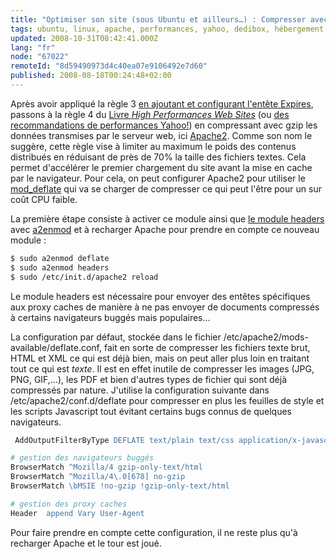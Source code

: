 ```yaml
---
title: "Optimiser son site (sous Ubuntu et ailleurs…) : Compresser avec gzip"
tags: ubuntu, linux, apache, performances, yahoo, dedibox, hébergement, gzip
updated: 2008-10-31T08:42:41.000Z
lang: "fr"
node: "67022"
remoteId: "8d59490973d4c40ea07e9106492e7d60"
published: 2008-08-18T00:24:48+02:00
---
```


Après avoir appliqué la règle 3 [en ajoutant et configurant l'entête Expires](/post/optimiser-son-site-sous-ubuntu-configurer-l-en-tete-expires), passons à la règle 4 du [Livre *High Performances Web Sites*](/post/livre-high-performances-web-sites) (ou [des recommandations de performances Yahoo!](http://developer.yahoo.com/performance/rules.html)) en compressant avec gzip les données transmises par le serveur web, ici [Apache2](http://pwet.fr/man/linux/administration_systeme/apache2). Comme son nom le suggère, cette règle vise à limiter au maximum le poids des contenus distribués en réduisant de près de 70% la taille des fichiers textes. Cela permet d'accélérer le premier chargement du site avant la mise en cache par le navigateur. Pour cela, on peut configurer Apache2 pour utiliser le [mod_deflate](http://httpd.apache.org/docs/2.0/mod/mod_deflate.html) qui va se charger de compresser ce qui peut l'être pour un sur coût CPU faible.


La première étape consiste à activer ce module ainsi que [le module headers](http://httpd.apache.org/docs/2.0/mod/mod_headers.html) avec [a2enmod](http://pwet.fr/man/linux/administration_systeme/a2enmod) et à recharger Apache pour prendre en compte ce nouveau module :

``` bash
$ sudo a2enmod deflate
$ sudo a2enmod headers
$ sudo /etc/init.d/apache2 reload
```


Le module headers est nécessaire pour envoyer des entêtes spécifiques aux proxy caches de manière à ne pas envoyer de documents compressés à certains navigateurs buggés mais populaires…


La configuration par défaut, stockée dans le fichier /etc/apache2/mods-available/deflate.conf, fait en sorte de compresser les fichiers texte brut, HTML et XML ce qui est déjà bien, mais on peut aller plus loin en traitant tout ce qui est *texte*. Il est en effet inutile de compresser les images (JPG, PNG, GIF,…), les PDF et bien d'autres types de fichier qui sont déjà compressés par nature. J'utilise la configuration suivante dans /etc/apache2/conf.d/deflate pour compresser en plus les feuilles de style et les scripts Javascript tout évitant certains bugs connus de quelques navigateurs.

``` apache
 AddOutputFilterByType DEFLATE text/plain text/css application/x-javascript text/xml text/html

# gestion des navigateurs buggés
BrowserMatch ^Mozilla/4 gzip-only-text/html
BrowserMatch ^Mozilla/4\.0[678] no-gzip
BrowserMatch \bMSIE !no-gzip !gzip-only-text/html

# gestion des proxy caches
Header  append Vary User-Agent

```


Pour faire prendre en compte cette configuration, il ne reste plus qu'à recharger Apache et le tour est joué.

